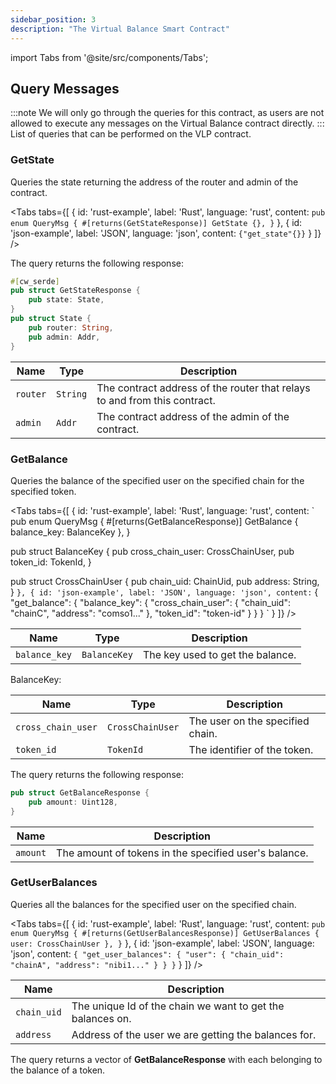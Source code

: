 ```yaml
---
sidebar_position: 3
description: "The Virtual Balance Smart Contract"
---
```

import Tabs from '@site/src/components/Tabs';

## Query Messages 
:::note
We will only go through the queries for this contract, as users are not allowed to execute any messages on the Virtual Balance contract directly.
:::
List of queries that can be performed on the VLP contract.

### GetState
Queries the state returning the address of the router and admin of the contract.

<Tabs tabs={[
{
id: 'rust-example',
label: 'Rust',
language: 'rust',
content: `
pub enum QueryMsg {
    #[returns(GetStateResponse)]
    GetState {},
}
`
},
{
id: 'json-example',
label: 'JSON',
language: 'json',
content: `
{"get_state"{}}
`
}
]} />

The query returns the following response:

```rust
#[cw_serde]
pub struct GetStateResponse {
    pub state: State,
}
pub struct State {
    pub router: String,
    pub admin: Addr,
}
```

| **Name** | **Type**  | **Description**                                                                     |
|----------|-----------|-------------------------------------------------------------------------------------|
| `router` | `String`  | The contract address of the router that relays to and from this contract.            |
| `admin`  | `Addr`    | The contract address of the admin of the contract.                                   |

### GetBalance 
Queries the balance of the specified user on the specified chain for the specified token.

<Tabs tabs={[
{
id: 'rust-example',
label: 'Rust',
language: 'rust',
content: `
pub enum QueryMsg {
 #[returns(GetBalanceResponse)]
 GetBalance { balance_key: BalanceKey },
}

pub struct BalanceKey {
    pub cross_chain_user: CrossChainUser,
    pub token_id: TokenId,
}

pub struct CrossChainUser {
    pub chain_uid: ChainUid,
    pub address: String,
}
`
},
{
id: 'json-example',
label: 'JSON',
language: 'json',
content: `
{
  "get_balance": {
    "balance_key": {
      "cross_chain_user": {
        "chain_uid": "chainC",
        "address": "comso1..."
      },
      "token_id": "token-id"
    }
  }
}
`
}
]} />

| **Name**       | **Type**         | **Description**                              |
|----------------|------------------|----------------------------------------------|
| `balance_key`  | `BalanceKey`     | The key used to get the balance.             |

BalanceKey:

| **Name**            | **Type**          | **Description**   |
|---------------------|-------------------|-----------------------------------------------------------|
| `cross_chain_user`  | `CrossChainUser`  | The user on the specified chain.                          |
| `token_id`          | `TokenId`         | The identifier of the token.                              |



The query returns the following response:

```rust 
pub struct GetBalanceResponse {
    pub amount: Uint128,
}
```
| Name          | Description                       |
|---------------|-----------------------------------|
| `amount`       | The amount of tokens in the specified user's balance. |

### GetUserBalances

Queries all the balances for the specified user on the specified chain.

<Tabs tabs={[
{
id: 'rust-example',
label: 'Rust',
language: 'rust',
content: `
pub enum QueryMsg {
    #[returns(GetUserBalancesResponse)]
    GetUserBalances { user: CrossChainUser },
}
`
},
{
id: 'json-example',
label: 'JSON',
language: 'json',
content: `
{
  "get_user_balances": {
    "user": {
      "chain_uid": "chainA",
      "address": "nibi1..."
    }
  }
}
`
}
]} />

| Name          | Description                       |
|---------------|-----------------------------------|
| `chain_uid`       | The unique Id of the chain we want to get the balances on.|
| `address`       | Address of the user we are getting the balances for.|

The query returns a vector of **GetBalanceResponse** with each belonging to the balance of a token.